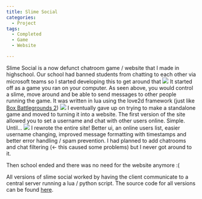 ```yaml
---
title: Slime Social
categories:
  - Project
tags:
  - Completed
  - Game
  - Website

---
```


Slime Social is a now defunct chatroom game / website that I made in highschool. Our school had banned students from chatting to each other via microsoft teams so I started developing this to get around that
<img src="/images/projects/slime-social.gif">
It started off as a game you ran on your computer. As seen above, you would control a slime, move around and be able to send messages to other people running the game. It was written in lua using the love2d framework (just like [Box Battlegrounds 2](https://marcusoosthuizen.com/project/box-battlegrounds/))
<img src="/images/projects/slime-social.png">
I eventually gave up on trying to make a standalone game and moved to turning it into a website. The first version of the site allowed you to set a username and chat with other users online. Simple. Until...
<img src="/images/projects/slime-social-2.png">
I rewrote the entire site! Better ui, an online users list, easier username changing, improved message formatting with timestamps and better error handling / spam prevention. I had planned to add chatrooms and chat filtering (<- this caused some problems) but I never got around to it. 

Then school ended and there was no need for the website anymore :(

All versions of slime social worked by having the client communicate to a central server running a lua / python script. The source code for all versions can be found [here](https://github.com/marcusoosthuizen/slime-social).
